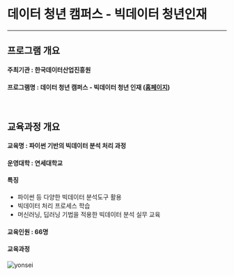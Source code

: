 데이터 청년 캠퍼스 - 빅데이터 청년인재
=============
---

## 프로그램 개요

#### 주최기관 : 한국데이터산업진흥원
#### 프로그램명 : 데이터 청년 캠퍼스 - 빅데이터 청년 인재 ([홈페이지](http://bigjob.dbguide.net/))
<br/>

## 교육과정 개요

#### 교육명 : 파이썬 기반의 빅데이터 분석 처리 과정
#### 운영대학 : 연세대학교
#### 특징
- 파이썬 등 다양한 빅데이터 분석도구 활용
- 빅데이터 처리 프로세스 학습
- 머신러닝, 딥러닝 기법을 적용한 빅데이터 분석 실무 교육
#### 교육인원 : 66명
#### 교육과정
![yonsei](C:\Users\김태원\Desktop\tw_github\Yonsei-DataCampus\yonsei.PNG)
